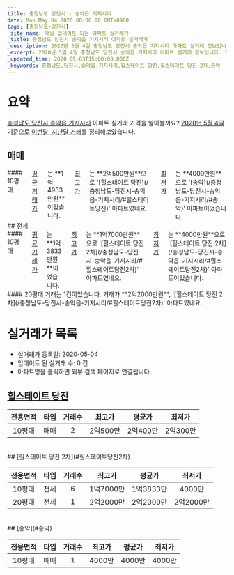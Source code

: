 ```yaml
---
title: 충청남도 당진시 - 송악읍 기지시리
date: Mon May 04 2020 00:00:00 GMT+0900
tags: [충청남도-당진시]
_site_name: 매일 업데이트 되는 아파트 실거래가
_title: 충청남도 당진시 송악읍 기지시리 아파트 실거래가
_description: 2020년 5월 4일 충청남도 당진시 송악읍 기지시리 아파트 실거래 정보입니다. 3건 아파트 정보가 있습니다.
_excerpt: 2020년 5월 4일 충청남도 당진시 송악읍 기지시리 아파트 실거래 정보입니다. 3건 아파트 정보가 있습니다.
_updated_time: 2020-05-03T15:00:00.000Z
_keywords: 충청남도,당진시,송악읍,기지시리,힐스테이트 당진,힐스테이트 당진 2차,송악
---
```





# 요약
<ins>충청남도 당진시 송악읍 기지시리</ins> 아파트 실거래 가격을 알아볼까요? <ins>2020년 5월 4일</ins> 기준으로 <ins>이번달, 지난달 거래</ins>를 정리해보았습니다.

## 매매
<div class="container">
<div class="twelve columns" markdown="1">
#### 10평대
<ins>평균 거래가</ins>는 **1억4933만원**이었습니다. <ins>최고가</ins>는 **2억500만원**으로 '[힐스테이트 당진](/충청남도-당진시-송악읍-기지시리/#힐스테이트당진)' 아파트였네요. <ins>최저가</ins>는 **4000만원**으로 '[송악](/충청남도-당진시-송악읍-기지시리/#송악)' 아파트이었습니다.
</div>
</div>
## 전세
<div class="container">
<div class="six columns" markdown="1">
#### 10평대
<ins>평균 거래가</ins>는 **1억3833만원**이었습니다. <ins>최고가</ins>는 **1억7000만원**으로 '[힐스테이트 당진 2차](/충청남도-당진시-송악읍-기지시리/#힐스테이트당진2차)' 아파트였네요. <ins>최저가</ins>는 **4000만원**으로 '[힐스테이트 당진 2차](/충청남도-당진시-송악읍-기지시리/#힐스테이트당진2차)' 아파트이었습니다.
</div>
<div class="six columns" markdown="1">
#### 20평대
거래는 1건이었습니다. 거래가 **2억2000만원**, '[힐스테이트 당진 2차](/충청남도-당진시-송악읍-기지시리/#힐스테이트당진2차)' 아파트였네요.
</div>
</div>



# 실거래가 목록
- 실거래가 등록일: 2020-05-04
- 업데이트 된 실거래 수: 0 건
- 아파트명을 클릭하면 외부 검색 페이지로 연결됩니다.

## [힐스테이트 당진](#힐스테이트당진)

|전용면적|타입|거래수|최고가|평균가|최저가|
|:---:|:---:|:---:|:---:|:---:|:---:|
|10평대|<span class="deal-type-1">매매</span>|2|2억500만|2억400만|2억300만|

<br/>
## [힐스테이트 당진 2차](#힐스테이트당진2차)

|전용면적|타입|거래수|최고가|평균가|최저가|
|:---:|:---:|:---:|:---:|:---:|:---:|
|10평대|<span class="deal-type-2">전세</span>|6|1억7000만|1억3833만|4000만|
|20평대|<span class="deal-type-2">전세</span>|1|2억2000만|2억2000만|2억2000만|

<br/>
## [송악](#송악)

|전용면적|타입|거래수|최고가|평균가|최저가|
|:---:|:---:|:---:|:---:|:---:|:---:|
|10평대|<span class="deal-type-1">매매</span>|1|4000만|4000만|4000만|

<br/>



